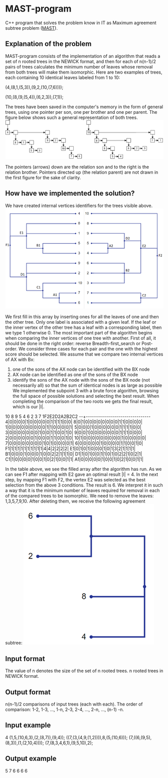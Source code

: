 # MAST-program
C++ program that solves the problem know in IT as Maximum agreement subtree problem ([MAST](https://en.wikipedia.org/wiki/Maximum_agreement_subtree_problem)).

## Explanation of the problem

MAST-program consists of the implementation of an algorithm that reads a set of n rooted trees in the NEWICK format, and then for each of n(n-1)/2 pairs of trees calculates the minimum number of leaves whose removal from both trees will make them isomorphic. 
Here are two examples of trees, each containing 10 identical leaves labeled from 1 to 10:

(4,(8,1,(5,3)),(9,2,(10,(7,6))));

(10,(8,(9,(5,4)),(6,2,3)),(7,1));

The trees have been saved in the computer's memory in the form of general trees, using one pointer per son, one per brother and one per parent. The figure below shows such a general representation of both trees.
![image1]( https://github.com/JoseManuelMoyaVargas/MAST-program/blob/master/sources/image1.png)

The pointers (arrows) down are the relation son and to the right is the relation brother. Pointers directed up (the relation parent) are not drawn in the first figure for the sake of clarity. 

## How have we implemented the solution?

We have created internal vertices identifiers for the trees visible above.
![image3]( https://github.com/JoseManuelMoyaVargas/MAST-program/blob/master/sources/image3.png)

We first fill in this array by inserting ones for all the leaves of one and then the other tree. Only one label is associated with a given leaf. If the leaf or the inner vertex of the other tree has a leaf with a corresponding label, then we type 1 otherwise 0. The most important part of the algorithm begins when comparing the inner vertices of one tree with another. First of all, it should be done in the right order: reverse Breadth-first_search or Post-order. We consider three cases for each pair and the one with the highest score should be selected. We assume that we compare two internal vertices of AX with Bx:
1.	one of the sons of the AX node can be identified with the BX node
2.	AX node can be identified as one of the sons of the BX node
3.	identify the sons of the AX node with the sons of the BX node (not necessarily all) so that the sum of identical nodes is as large as possible
We implemented the subpoint 3 with a brute force algorithm, browsing the full space of possible solutions and selecting the best result. When completing the comparison of the two roots we gets the final result, which is our |l|.

  10 8 9 5 4 6 2 3 7 1F2E2D2A2B2C2
--+--------------------------------
 4|0|0|0|0|1|0|0|0|0|0|1|1|1|1|0|0|
 8|0|1|0|0|0|0|0|0|0|0|1|1|0|0|0|0|
 1|0|0|0|0|0|0|0|0|0|1|1|0|0|0|0|1|
 5|0|0|0|1|0|0|0|0|0|0|1|1|1|1|0|0|
 3|0|0|0|0|0|0|0|1|0|0|1|1|0|0|1|0|
 9|0|0|1|0|0|0|0|0|0|0|1|1|1|0|0|0|
 2|0|0|0|0|0|0|1|0|0|0|1|1|0|0|1|0|
10|1|0|0|0|0|0|0|0|0|0|1|0|0|0|0|0|
 7|0|0|0|0|0|0|0|0|1|0|1|0|0|0|0|1|
 6|0|0|0|0|0|1|0|0|0|0|1|1|0|0|1|0|
F1|1|1|1|1|1|1|1|1|1|1|4|4|2|2|2|2|
E1|0|1|0|1|0|0|0|1|0|1|3|2|1|1|1|1|
B1|0|0|0|1|0|0|0|1|0|0|2|2|1|1|1|0|
D1|1|0|1|0|0|1|1|0|1|0|2|2|1|0|2|1|
C1|1|0|0|0|0|1|0|0|1|0|2|1|0|0|1|1|
A1|0|0|0|0|0|1|0|0|1|0|2|1|0|0|1|1|

In the table above, we see the filled array after the algorithm has run. As we can see F1 after mapping with E2 gave an optimal result |l| = 4. In the next step, by mapping F1 with F2, the vertex E2 was selected as the best selection from the above 3 conditions. The result is 6. We interpret it in such a way that it is the minimum number of leaves required for removal in each of the compared trees to be isomorphic. We need to remove the leaves: 1,3,5,7,9,10. After deleting them, we receive the following agreement subtree:
![image4]( https://github.com/JoseManuelMoyaVargas/MAST-program/blob/master/sources/image4.png)

## Input format

The value of n denotes the size of the set of n rooted trees.
n rooted trees in NEWICK format.

## Output format

n(n-1)/2 comparisons of input trees (each with each). The order of comparison: 1-2, 1-3, ..., 1-n, 2-3, 2-4, ..., 2-n, ..., (n-1) -n.

## Input example

4
(1,5,(10,6,3),(2,(8,7)),(9,4));
((7,(3,(4,9,(1,2)))),8,(5,(10,6)));
(7,((6,(9,5),(8,3)),(1,(2,10,4))));
(7,(8,3,4,6,1),(9,5,10),2);

## Output example

5
7
6
6
6
6




